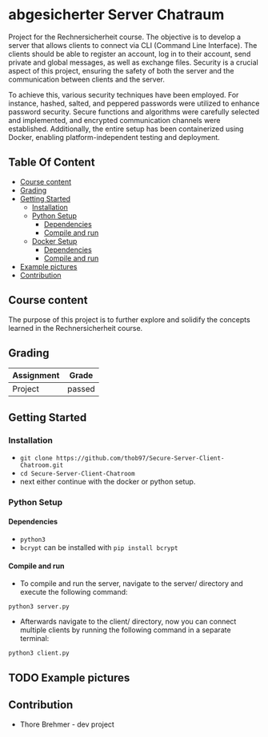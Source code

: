 # abgesicherter Server Chatraum

Project for the Rechnersicherheit course. The objective is to develop a server that allows clients to connect via CLI (Command Line Interface). The clients should be able to register an account, log in to their account, send private and global messages, as well as exchange files. Security is a crucial aspect of this project, ensuring the safety of both the server and the communication between clients and the server.

To achieve this, various security techniques have been employed. For instance, hashed, salted, and peppered passwords were utilized to enhance password security. Secure functions and algorithms were carefully selected and implemented, and encrypted communication channels were established. Additionally, the entire setup has been containerized using Docker, enabling platform-independent testing and deployment.



## Table Of Content

- [Course content](#course-content)
- [Grading](#grading)
- [Getting Started](#getting-started)
  - [Installation](#installation)
  - [Python Setup](#python-setup)
    - [Dependencies](#dependencies)
    - [Compile and run](#compile-and-run)
  - [Docker Setup](#docker-setup)
    - [Dependencies](#dependencies)
    - [Compile and run](#compile-and-run)
- [Example pictures](#example-pictures)
- [Contribution](#contribution)


## Course content

The purpose of this project is to further explore and solidify the concepts learned in the Rechnersicherheit course.


## Grading

| Assignment  | Grade |
| ------------- | ------------- |
| Project  | passed  |


## Getting Started 

### Installation

 - `git clone https://github.com/thob97/Secure-Server-Client-Chatroom.git`
 - `cd Secure-Server-Client-Chatroom`
 - next either continue with the docker or python setup.

### Python Setup
#### Dependencies

 * `python3`
 * `bcrypt` can be installed with `pip install bcrypt`


#### Compile and run
- To compile and run the server, navigate to the server/ directory and execute the following command:

`python3 server.py`

- Afterwards navigate to the client/ directory, now you can connect multiple clients by running the following command in a separate terminal:

`python3 client.py`

## TODO Example pictures

## Contribution

* Thore Brehmer - dev project